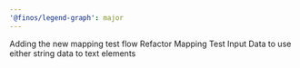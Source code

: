 ```yaml
---
'@finos/legend-graph': major
---
```


Adding the new mapping test flow
Refactor Mapping Test Input Data to use either string data to text elements
